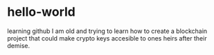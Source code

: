 # hello-world
learning github
I am old and trying to learn how to create a blockchain project that could make crypto keys accesible to ones heirs after their demise.
